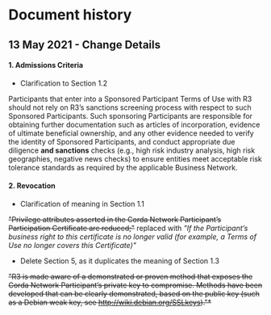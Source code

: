 # Document history


## 13 May 2021 - Change Details

#### 1. Admissions Criteria

- Clarification to Section 1.2

Participants that enter into a Sponsored Participant Terms of Use with R3 should not rely on R3’s sanctions screening process with respect to such Sponsored Participants. Such sponsoring Participants are responsible for obtaining further documentation such as articles of incorporation, evidence of ultimate beneficial ownership, and any other evidence needed to verify the identity of Sponsored Participants, and conduct appropriate due diligence **and sanctions** checks (e.g., high risk industry analysis, high risk geographies, negative news checks) to ensure entities meet acceptable risk tolerance standards as required by the applicable Business Network.


#### 2. Revocation

- Clarification of meaning in Section 1.1

<s>"Privilege attributes asserted in the Corda Network Participant’s Participation Certificate are reduced;"</S> replaced with *"If the Participant’s business right to this certificate is no longer valid (for example, a Terms of Use no longer covers this Certificate)"*

- Delete Section 5, as it duplicates the meaning of Section 1.3

<s>"R3 is made aware of a demonstrated or proven method that exposes the Corda Network Participant’s private key to compromise. Methods have been developed that can be clearly demonstrated, based on the public key (such as a Debian weak key, see http://wiki.debian.org/SSLkeys)."*</s>



